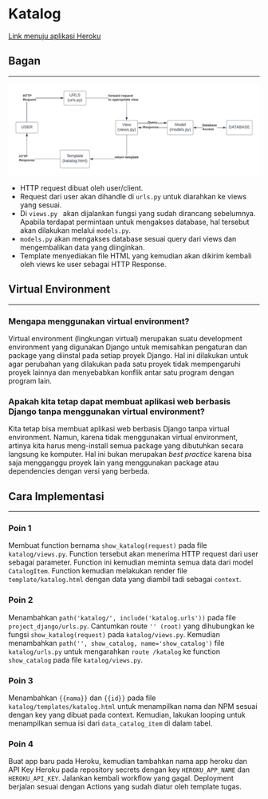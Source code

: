 # Katalog

[Link menuju aplikasi Heroku](https://assignment2-django-swas.herokuapp.com/)

## Bagan

---

![Bagan](../static/Bagan.png?raw=true)
- HTTP request dibuat oleh user/client.
- Request dari user akan dihandle di `urls.py` untuk diarahkan ke views yang sesuai.
- Di `views.py ` akan dijalankan fungsi yang sudah dirancang sebelumnya. Apabila terdapat permintaan untuk mengakses database, hal tersebut akan dilakukan melalui `models.py`.
- `models.py` akan mengakses database sesuai query dari views dan mengembalikan data yang diinginkan.
- Template menyediakan file HTML yang kemudian akan dikirim kembali oleh views ke user sebagai HTTP Response.

## Virtual Environment

--- 

### Mengapa menggunakan virtual environment?

Virtual environment (lingkungan virtual) merupakan suatu development environment yang digunakan Django untuk memisahkan pengaturan dan package yang diinstal pada setiap proyek Django. Hal ini dilakukan untuk agar perubahan yang dilakukan pada satu proyek tidak mempengaruhi proyek lainnya dan menyebabkan konflik antar satu program dengan program lain.

### Apakah kita tetap dapat membuat aplikasi web berbasis Django tanpa menggunakan virtual environment?

Kita tetap bisa membuat aplikasi web berbasis Django tanpa virtual environment. Namun, karena tidak menggunakan virtual environment, artinya kita harus meng-install semua package yang dibutuhkan secara langsung ke komputer. Hal ini bukan merupakan *best practice* karena bisa saja mengganggu proyek lain yang menggunakan package atau dependencies dengan versi yang berbeda. 

## Cara Implementasi

---

### Poin 1

Membuat function bernama `show_katalog(request)` pada file `katalog/views.py`. Function tersebut akan menerima HTTP request dari user sebagai parameter. Function ini kemudian meminta semua data dari model `CatalogItem`. Function kemudian melakukan render file `template/katalog.html` dengan data yang diambil tadi sebagai `context`.

### Poin 2

Menambahkan `path('katalog/', include('katalog.urls'))` pada file `project_django/urls.py`.  Cantumkan route `'' (root)` yang dihubungkan ke fungsi `show_katalog(request)` pada `katalog/views.py`. 
Kemudian menambahkan `path('', show_catalog, name='show_catalog')` file `katalog/urls.py` untuk mengarahkan `route /katalog` ke function `show_catalog` pada file `katalog/views.py`.

### Poin 3

Menambahkan `{{nama}}` dan `{{id}}` pada file `katalog/templates/katalog.html` untuk menampilkan nama dan NPM sesuai dengan key yang dibuat pada context. Kemudian, lakukan looping untuk menampilkan semua isi dari `data_catalog_item` di dalam tabel.

### Poin 4

Buat app baru pada Heroku, kemudian tambahkan nama app heroku dan API Key Heroku pada repository secrets dengan key `HEROKU_APP_NAME` dan `HEROKU_API_KEY`. Jalankan kembali workflow yang gagal. Deployment berjalan sesuai dengan Actions yang sudah diatur oleh template tugas.